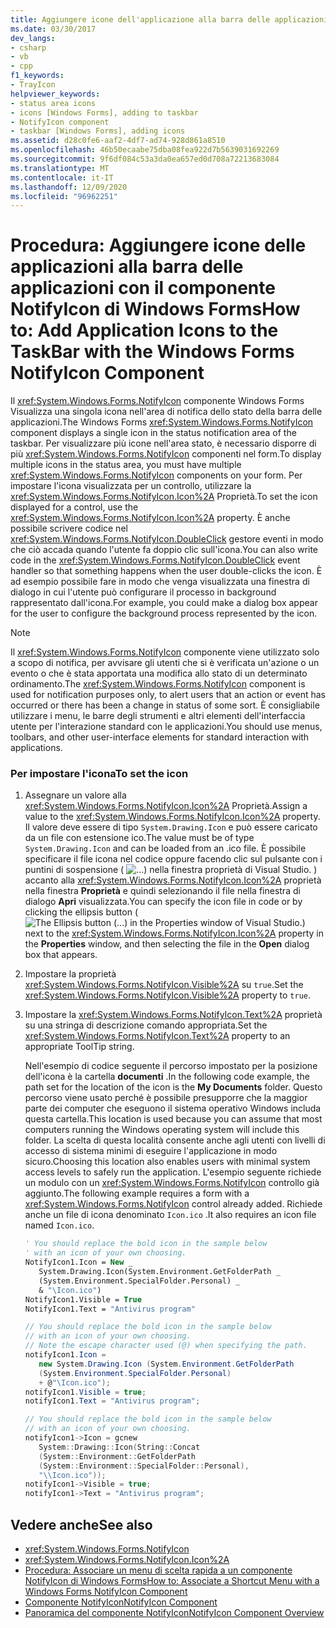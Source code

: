 ```yaml
---
title: Aggiungere icone dell'applicazione alla barra delle applicazioni con il componente NotifyIcon
ms.date: 03/30/2017
dev_langs:
- csharp
- vb
- cpp
f1_keywords:
- TrayIcon
helpviewer_keywords:
- status area icons
- icons [Windows Forms], adding to taskbar
- NotifyIcon component
- taskbar [Windows Forms], adding icons
ms.assetid: d28c0fe6-aaf2-4df7-ad74-928d861a8510
ms.openlocfilehash: 46b50ecaabe75dba08fea922d7b5639031692269
ms.sourcegitcommit: 9f6df084c53a3da0ea657ed0d708a72213683084
ms.translationtype: MT
ms.contentlocale: it-IT
ms.lasthandoff: 12/09/2020
ms.locfileid: "96962251"
---
```

# <a name="how-to-add-application-icons-to-the-taskbar-with-the-windows-forms-notifyicon-component"></a><span data-ttu-id="893ec-102">Procedura: Aggiungere icone delle applicazioni alla barra delle applicazioni con il componente NotifyIcon di Windows Forms</span><span class="sxs-lookup"><span data-stu-id="893ec-102">How to: Add Application Icons to the TaskBar with the Windows Forms NotifyIcon Component</span></span>

<span data-ttu-id="893ec-103">Il <xref:System.Windows.Forms.NotifyIcon> componente Windows Forms Visualizza una singola icona nell'area di notifica dello stato della barra delle applicazioni.</span><span class="sxs-lookup"><span data-stu-id="893ec-103">The Windows Forms <xref:System.Windows.Forms.NotifyIcon> component displays a single icon in the status notification area of the taskbar.</span></span> <span data-ttu-id="893ec-104">Per visualizzare più icone nell'area stato, è necessario disporre di più <xref:System.Windows.Forms.NotifyIcon> componenti nel form.</span><span class="sxs-lookup"><span data-stu-id="893ec-104">To display multiple icons in the status area, you must have multiple <xref:System.Windows.Forms.NotifyIcon> components on your form.</span></span> <span data-ttu-id="893ec-105">Per impostare l'icona visualizzata per un controllo, utilizzare la <xref:System.Windows.Forms.NotifyIcon.Icon%2A> Proprietà.</span><span class="sxs-lookup"><span data-stu-id="893ec-105">To set the icon displayed for a control, use the <xref:System.Windows.Forms.NotifyIcon.Icon%2A> property.</span></span> <span data-ttu-id="893ec-106">È anche possibile scrivere codice nel <xref:System.Windows.Forms.NotifyIcon.DoubleClick> gestore eventi in modo che ciò accada quando l'utente fa doppio clic sull'icona.</span><span class="sxs-lookup"><span data-stu-id="893ec-106">You can also write code in the <xref:System.Windows.Forms.NotifyIcon.DoubleClick> event handler so that something happens when the user double-clicks the icon.</span></span> <span data-ttu-id="893ec-107">È ad esempio possibile fare in modo che venga visualizzata una finestra di dialogo in cui l'utente può configurare il processo in background rappresentato dall'icona.</span><span class="sxs-lookup"><span data-stu-id="893ec-107">For example, you could make a dialog box appear for the user to configure the background process represented by the icon.</span></span>

> [!NOTE]
> <span data-ttu-id="893ec-108">Il <xref:System.Windows.Forms.NotifyIcon> componente viene utilizzato solo a scopo di notifica, per avvisare gli utenti che si è verificata un'azione o un evento o che è stata apportata una modifica allo stato di un determinato ordinamento.</span><span class="sxs-lookup"><span data-stu-id="893ec-108">The <xref:System.Windows.Forms.NotifyIcon> component is used for notification purposes only, to alert users that an action or event has occurred or there has been a change in status of some sort.</span></span> <span data-ttu-id="893ec-109">È consigliabile utilizzare i menu, le barre degli strumenti e altri elementi dell'interfaccia utente per l'interazione standard con le applicazioni.</span><span class="sxs-lookup"><span data-stu-id="893ec-109">You should use menus, toolbars, and other user-interface elements for standard interaction with applications.</span></span>

### <a name="to-set-the-icon"></a><span data-ttu-id="893ec-110">Per impostare l'icona</span><span class="sxs-lookup"><span data-stu-id="893ec-110">To set the icon</span></span>

1. <span data-ttu-id="893ec-111">Assegnare un valore alla <xref:System.Windows.Forms.NotifyIcon.Icon%2A> Proprietà.</span><span class="sxs-lookup"><span data-stu-id="893ec-111">Assign a value to the <xref:System.Windows.Forms.NotifyIcon.Icon%2A> property.</span></span> <span data-ttu-id="893ec-112">Il valore deve essere di tipo `System.Drawing.Icon` e può essere caricato da un file con estensione ico.</span><span class="sxs-lookup"><span data-stu-id="893ec-112">The value must be of type `System.Drawing.Icon` and can be loaded from an .ico file.</span></span> <span data-ttu-id="893ec-113">È possibile specificare il file icona nel codice oppure facendo clic sul pulsante con i puntini di sospensione ( ![ ...) nella finestra proprietà di Visual Studio. ](./media/visual-studio-ellipsis-button.png) ) accanto alla <xref:System.Windows.Forms.NotifyIcon.Icon%2A> proprietà nella finestra **Proprietà** e quindi selezionando il file nella finestra di dialogo **Apri** visualizzata.</span><span class="sxs-lookup"><span data-stu-id="893ec-113">You can specify the icon file in code or by clicking the ellipsis button (![The Ellipsis button (...) in the Properties window of Visual Studio.](./media/visual-studio-ellipsis-button.png)) next to the <xref:System.Windows.Forms.NotifyIcon.Icon%2A> property in the **Properties** window, and then selecting the file in the **Open** dialog box that appears.</span></span>

2. <span data-ttu-id="893ec-114">Impostare la proprietà <xref:System.Windows.Forms.NotifyIcon.Visible%2A> su `true`.</span><span class="sxs-lookup"><span data-stu-id="893ec-114">Set the <xref:System.Windows.Forms.NotifyIcon.Visible%2A> property to `true`.</span></span>

3. <span data-ttu-id="893ec-115">Impostare la <xref:System.Windows.Forms.NotifyIcon.Text%2A> proprietà su una stringa di descrizione comando appropriata.</span><span class="sxs-lookup"><span data-stu-id="893ec-115">Set the <xref:System.Windows.Forms.NotifyIcon.Text%2A> property to an appropriate ToolTip string.</span></span>

     <span data-ttu-id="893ec-116">Nell'esempio di codice seguente il percorso impostato per la posizione dell'icona è la cartella **documenti** .</span><span class="sxs-lookup"><span data-stu-id="893ec-116">In the following code example, the path set for the location of the icon is the **My Documents** folder.</span></span> <span data-ttu-id="893ec-117">Questo percorso viene usato perché è possibile presupporre che la maggior parte dei computer che eseguono il sistema operativo Windows includa questa cartella.</span><span class="sxs-lookup"><span data-stu-id="893ec-117">This location is used because you can assume that most computers running the Windows operating system will include this folder.</span></span> <span data-ttu-id="893ec-118">La scelta di questa località consente anche agli utenti con livelli di accesso di sistema minimi di eseguire l'applicazione in modo sicuro.</span><span class="sxs-lookup"><span data-stu-id="893ec-118">Choosing this location also enables users with minimal system access levels to safely run the application.</span></span> <span data-ttu-id="893ec-119">L'esempio seguente richiede un modulo con un <xref:System.Windows.Forms.NotifyIcon> controllo già aggiunto.</span><span class="sxs-lookup"><span data-stu-id="893ec-119">The following example requires a form with a <xref:System.Windows.Forms.NotifyIcon> control already added.</span></span> <span data-ttu-id="893ec-120">Richiede anche un file di icona denominato `Icon.ico` .</span><span class="sxs-lookup"><span data-stu-id="893ec-120">It also requires an icon file named `Icon.ico`.</span></span>

    ```vb
    ' You should replace the bold icon in the sample below
    ' with an icon of your own choosing.
    NotifyIcon1.Icon = New _
       System.Drawing.Icon(System.Environment.GetFolderPath _
       (System.Environment.SpecialFolder.Personal) _
       & "\Icon.ico")
    NotifyIcon1.Visible = True
    NotifyIcon1.Text = "Antivirus program"
    ```

    ```csharp
    // You should replace the bold icon in the sample below
    // with an icon of your own choosing.
    // Note the escape character used (@) when specifying the path.
    notifyIcon1.Icon =
       new System.Drawing.Icon (System.Environment.GetFolderPath
       (System.Environment.SpecialFolder.Personal)
       + @"\Icon.ico");
    notifyIcon1.Visible = true;
    notifyIcon1.Text = "Antivirus program";
    ```

    ```cpp
    // You should replace the bold icon in the sample below
    // with an icon of your own choosing.
    notifyIcon1->Icon = gcnew
       System::Drawing::Icon(String::Concat
       (System::Environment::GetFolderPath
       (System::Environment::SpecialFolder::Personal),
       "\\Icon.ico"));
    notifyIcon1->Visible = true;
    notifyIcon1->Text = "Antivirus program";
    ```

## <a name="see-also"></a><span data-ttu-id="893ec-121">Vedere anche</span><span class="sxs-lookup"><span data-stu-id="893ec-121">See also</span></span>

- <xref:System.Windows.Forms.NotifyIcon>
- <xref:System.Windows.Forms.NotifyIcon.Icon%2A>
- [<span data-ttu-id="893ec-122">Procedura: Associare un menu di scelta rapida a un componente NotifyIcon di Windows Forms</span><span class="sxs-lookup"><span data-stu-id="893ec-122">How to: Associate a Shortcut Menu with a Windows Forms NotifyIcon Component</span></span>](how-to-associate-a-shortcut-menu-with-a-windows-forms-notifyicon-component.md)
- [<span data-ttu-id="893ec-123">Componente NotifyIcon</span><span class="sxs-lookup"><span data-stu-id="893ec-123">NotifyIcon Component</span></span>](notifyicon-component-windows-forms.md)
- [<span data-ttu-id="893ec-124">Panoramica del componente NotifyIcon</span><span class="sxs-lookup"><span data-stu-id="893ec-124">NotifyIcon Component Overview</span></span>](notifyicon-component-overview-windows-forms.md)
